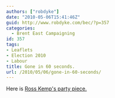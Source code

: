 ```yaml
---
authors: ["robdyke"]
date: "2010-05-06T15:41:46Z"
guid: http://www.robdyke.com/bec/?p=357
categories:
  - Brent East Campaigning
id: 357
tags:
- Leaflets
- Election 2010
- Labour
title: Gone in 60 seconds.
url: /2010/05/06/gone-in-60-seconds/
---
```

Here is [Ross Kemp's party piece.](http://www.robdyke.com/bec/2010/05/05/kilburn-station-645pm/)